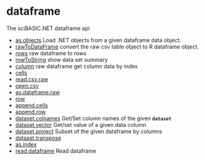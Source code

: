 # dataframe

The sciBASIC.NET dataframe api

+ [as.objects](dataframe/as.objects.1) Load .NET objects from a given dataframe data object.
+ [rawToDataFrame](dataframe/rawToDataFrame.1) convert the raw csv table object to R dataframe object.
+ [rows](dataframe/rows.1) raw dataframe to rows
+ [rowToString](dataframe/rowToString.1) show data set summary
+ [column](dataframe/column.1) raw dataframe get column data by index
+ [cells](dataframe/cells.1) 
+ [read.csv.raw](dataframe/read.csv.raw.1) 
+ [open.csv](dataframe/open.csv.1) 
+ [as.dataframe.raw](dataframe/as.dataframe.raw.1) 
+ [row](dataframe/row.1) 
+ [append.cells](dataframe/append.cells.1) 
+ [append.row](dataframe/append.row.1) 
+ [dataset.colnames](dataframe/dataset.colnames.1) Get/Set column names of the given **`dataset`**
+ [dataset.vector](dataframe/dataset.vector.1) Get/set value of a given data column
+ [dataset.project](dataframe/dataset.project.1) Subset of the given dataframe by columns
+ [dataset.transpose](dataframe/dataset.transpose.1) 
+ [as.index](dataframe/as.index.1) 
+ [read.dataframe](dataframe/read.dataframe.1) Read dataframe
